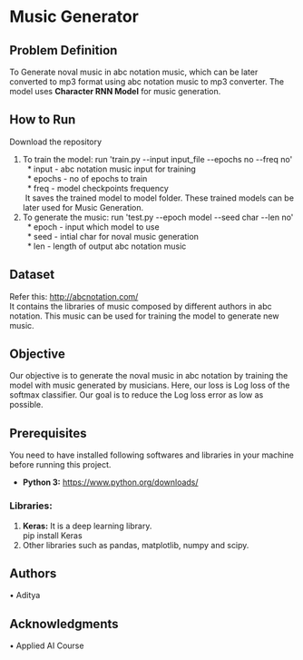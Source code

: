 # Music Generator
## Problem Definition
To Generate noval music in abc notation music, which can be later converted to mp3 format using abc notation music to mp3 converter. The model uses **Character RNN Model** for music generation.

## How to Run
Download the repository 
1) To train the model: run 'train.py --input input_file --epochs no --freq no'<br>
  &nbsp;&nbsp;* input - abc notation music input for training<br>
  &nbsp;&nbsp;* epochs - no of epochs to train<br>
  &nbsp;&nbsp;* freq - model checkpoints frequency<br> 
  &nbsp;It saves the trained model to model folder. These trained models can be later used for Music Generation.
2) To generate the music: run 'test.py --epoch model --seed char --len no'<br>
  &nbsp;&nbsp;* epoch - input which model to use<br>
  &nbsp;&nbsp;* seed - intial char for noval music generation<br>
  &nbsp;&nbsp;* len - length of output abc notation music<br>

## Dataset
Refer this: http://abcnotation.com/ <br>
It contains the libraries of music composed by different authors in abc notation. This music can be used for training the model to generate new music.

## Objective
Our objective is to generate the noval music in abc notation by training the model with music generated by musicians. Here, our loss is Log loss of the softmax classifier. Our goal is to reduce the Log loss error as low as possible.

## Prerequisites
You need to have installed following softwares and libraries in your machine before running this project.<br>
* **Python 3:** https://www.python.org/downloads/<br>

### Libraries:<br>
1. **Keras:** It is a deep learning library.<br>
pip install Keras<br>
2. Other libraries such as pandas, matplotlib, numpy and scipy.<br>

## Authors
• Aditya
<br>

## Acknowledgments
• Applied AI Course 
